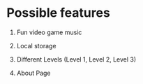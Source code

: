 # Possible features

1. Fun video game music

2. Local storage

3. Different Levels (Level 1, Level 2, Level 3)

4. About Page
